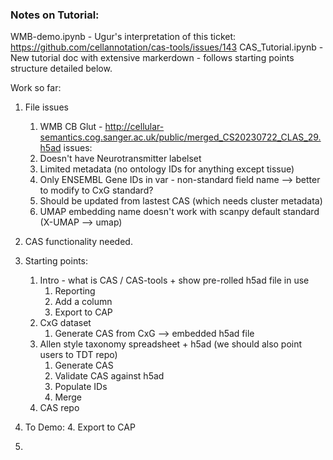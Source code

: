 ### Notes on Tutorial:

WMB-demo.ipynb - Ugur's interpretation of this ticket: https://github.com/cellannotation/cas-tools/issues/143
CAS_Tutorial.ipynb - New tutorial doc with extensive markerdown - follows starting points structure detailed below.

Work so far: 
1. File issues
   1. WMB CB Glut - http://cellular-semantics.cog.sanger.ac.uk/public/merged_CS20230722_CLAS_29.h5ad issues:
     1. Doesn't have Neurotransmitter labelset
     1. Limited metadata (no ontology IDs for anything except tissue)
     2. Only ENSEMBL Gene IDs in var - non-standard field name --> better to modify to CxG standard?
     3. Should be updated from lastest CAS (which needs cluster metadata)
     4. UMAP embedding name doesn't work with scanpy default standard (X-UMAP --> umap)
        
2. CAS functionality needed.


4. Starting points:
    1. Intro - what is CAS / CAS-tools + show pre-rolled h5ad file in use
         1. Reporting
         2. Add a column
         3. Export to CAP
    3. CxG dataset
         1. Generate CAS from CxG --> embedded h5ad file 
    2. Allen style taxonomy spreadsheet + h5ad (we should also point users to TDT repo)
       1. Generate CAS
       2. Validate CAS against h5ad
       3. Populate IDs
       4. Merge
    4. CAS repo
    
   
5. To Demo:
   4.  Export to CAP

6. 